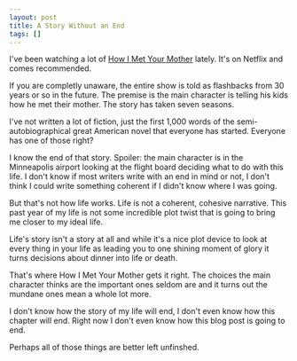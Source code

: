 ```yaml
---
layout: post
title: A Story Without an End
tags: []
---
```


<p>
I've been watching a lot of <a href="http://www.cbs.com/shows/how_i_met_your_mother/">How I Met Your Mother</a> lately. It's on Netflix and comes recommended.

</p>
<p>
If you are completly unaware, the entire show is told as flashbacks from 30 years or so in the future. The premise is the main character is telling his kids how he met their mother. The story has taken seven seasons.

</p>
<p>
I've not written a lot of fiction, just the first 1,000 words of the semi-autobiographical great American novel that everyone has started. Everyone has one of those right? 

</p>
<p>
I know the end of that story. Spoiler: the main character is in the Minneapolis airport looking at the flight board deciding what to do with this life. I don't know if most writers write with an end in mind or not, I don't think I could write something coherent if I didn't know where I was going.

</p>
<p>
But that's not how life works. Life is not a coherent, cohesive narrative. This past year of my life is not some incredible plot twist that is going to bring me closer to my ideal life.

</p>
<p>
Life's story isn't a story at all and while it's a nice plot device to look at every thing in your life as leading you to one shining moment of glory it turns decisions about dinner into life or death. 

</p>
<p>
That's where How I Met Your Mother gets it right. The choices the main character thinks are the important ones seldom are and it turns out the mundane ones mean a whole lot more.

</p>
<p>
I don't know how the story of my life will end, I don't even know how this chapter will end. Right now I don't even know how this blog post is going to end.

</p>
<p>
Perhaps all of those things are better left unfinshed.

</p>
<p>
 

</p>
<p>
 

</p>
